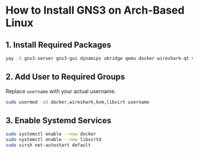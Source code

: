 # How to Install GNS3 on Arch-Based Linux

## 1. Install Required Packages

```bash
yay -S gns3-server gns3-gui dynamips ubridge qemu docker wireshark-qt vpcs libvirt gperftools tigervnc
```

## 2. Add User to Required Groups

Replace `username` with your actual username.

```bash
sudo usermod -aG docker,wireshark,kvm,libvirt username
```

## 3. Enable Systemd Services

```bash
sudo systemctl enable --now docker
sudo systemctl enable --now libvirtd
sudo virsh net-autostart default
```
